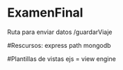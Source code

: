# ExamenFinal

Ruta para enviar datos /guardarViaje

#Rescursos:
express
path
mongodb

#Plantillas de vistas
ejs = view engine
